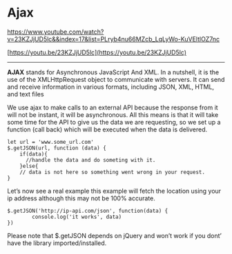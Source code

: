 # Ajax

https://www.youtube.com/watch?v=23KZJjUD5lc&&index=17&list=PLryb4nu66MZcb_LqLyWo-KuVEltlOZ7nc


[https://youtu.be/23KZJjUD5lc](https://youtu.be/23KZJjUD5lc)

----------

**AJAX** stands for Asynchronous JavaScript And XML. In a nutshell, it is the use of the XMLHttpRequest object to communicate with servers. It can send and receive information in various formats, including JSON, XML, HTML, and text files

We use ajax to make calls to an external API because the response from it will not be instant, it will be asynchronous.
All this means is that it will take some time for the API to give us the data we are requesting, so we set up a function (call back) which will be executed when the data is delivered.


    let url = 'www.some_url.com'
    $.getJSON(url, function (data) {
        if(data){
          //handle the data and do someting with it.
        }else{
        // data is not here so something went wrong in your request.
    }

Let’s now see a real example this example will fetch the location using your ip address although this may not be 100%  accurate.

    $.getJSON('http://ip-api.com/json', function(data) {
            console.log('it works', data)
    })

Please note that $.getJSON depends on jQuery and won’t work if you dont’ have the library imported/installed.

